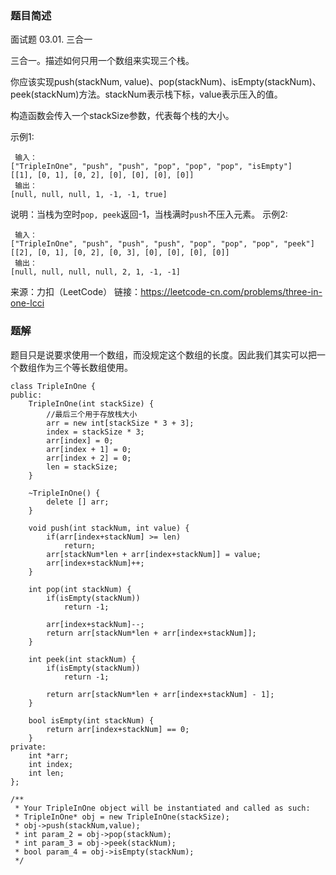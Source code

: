 ### 题目简述
面试题 03.01. 三合一

三合一。描述如何只用一个数组来实现三个栈。

你应该实现push(stackNum, value)、pop(stackNum)、isEmpty(stackNum)、peek(stackNum)方法。stackNum表示栈下标，value表示压入的值。

构造函数会传入一个stackSize参数，代表每个栈的大小。

示例1:
```
 输入：
["TripleInOne", "push", "push", "pop", "pop", "pop", "isEmpty"]
[[1], [0, 1], [0, 2], [0], [0], [0], [0]]
 输出：
[null, null, null, 1, -1, -1, true]
```
说明：当栈为空时`pop, peek`返回-1，当栈满时`push`不压入元素。
示例2:
```
 输入：
["TripleInOne", "push", "push", "push", "pop", "pop", "pop", "peek"]
[[2], [0, 1], [0, 2], [0, 3], [0], [0], [0], [0]]
 输出：
[null, null, null, null, 2, 1, -1, -1]
```

来源：力扣（LeetCode）
链接：https://leetcode-cn.com/problems/three-in-one-lcci

### 题解
题目只是说要求使用一个数组，而没规定这个数组的长度。因此我们其实可以把一个数组作为三个等长数组使用。
```
class TripleInOne {
public:
    TripleInOne(int stackSize) {
        //最后三个用于存放栈大小
        arr = new int[stackSize * 3 + 3];
        index = stackSize * 3;
        arr[index] = 0;
        arr[index + 1] = 0;
        arr[index + 2] = 0;
        len = stackSize;
    }

    ~TripleInOne() {
        delete [] arr;
    }
    
    void push(int stackNum, int value) {
        if(arr[index+stackNum] >= len)
            return;
        arr[stackNum*len + arr[index+stackNum]] = value;
        arr[index+stackNum]++;
    }
    
    int pop(int stackNum) {
        if(isEmpty(stackNum))
            return -1;

        arr[index+stackNum]--;
        return arr[stackNum*len + arr[index+stackNum]];
    }
    
    int peek(int stackNum) {
        if(isEmpty(stackNum))
            return -1;

        return arr[stackNum*len + arr[index+stackNum] - 1];
    }
    
    bool isEmpty(int stackNum) {
        return arr[index+stackNum] == 0;
    }
private:
    int *arr;
    int index;
    int len;
};

/**
 * Your TripleInOne object will be instantiated and called as such:
 * TripleInOne* obj = new TripleInOne(stackSize);
 * obj->push(stackNum,value);
 * int param_2 = obj->pop(stackNum);
 * int param_3 = obj->peek(stackNum);
 * bool param_4 = obj->isEmpty(stackNum);
 */
```